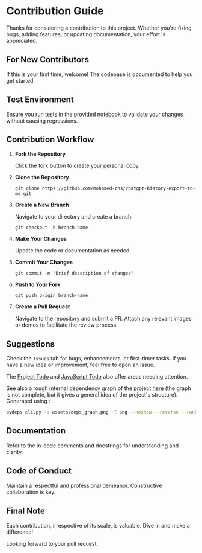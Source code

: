 # Contribution Guide

Thanks for considering a contribution to this project. Whether you're fixing bugs, adding features, or updating documentation, your effort is appreciated.

## For New Contributors

If this is your first time, welcome! The codebase is documented to help you get started.

## Test Environment

Ensure you run tests in the provided [notebook](playground.ipynb) to validate your changes without causing regressions.

## Contribution Workflow

1. **Fork the Repository**

   Click the fork button to create your personal copy.

2. **Clone the Repository**

   `git clone https://github.com/mohamed-chs/chatgpt-history-export-to-md.git`

3. **Create a New Branch**

   Navigate to your directory and create a branch:

   `git checkout -b branch-name`

4. **Make Your Changes**

   Update the code or documentation as needed.

5. **Commit Your Changes**

   `git commit -m "Brief description of changes"`

6. **Push to Your Fork**

   `git push origin branch-name`

7. **Create a Pull Request**

   Navigate to the repository and submit a PR. Attach any relevant images or demos to facilitate the review process.

## Suggestions

Check the `Issues` tab for bugs, enhancements, or first-timer tasks. If you have a new idea or improvement, feel free to open an issue.

The [Project Todo](TODO.md) and [JavaScript Todo](js/how_to_use.md#still-working-on) also offer areas needing attention.

See also a rough internal dependency graph of the project [here](assets/deps_graph.png) (the graph is not complete, but it gives a general idea of the project's structure). Generated using :

```bash
pydeps cli.py -o assets/deps_graph.png -T png --noshow --reverse --rankdir BT --exclude-exact models views controllers
```

## Documentation

Refer to the in-code comments and docstrings for understanding and clarity.

## Code of Conduct

Maintain a respectful and professional demeanor. Constructive collaboration is key.

## Final Note

Each contribution, irrespective of its scale, is valuable. Dive in and make a difference!

Looking forward to your pull request.
